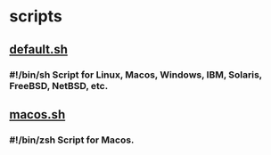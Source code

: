 # scripts
## [default.sh](default.sh)
### \#\!\/bin\/sh Script for Linux, Macos, Windows, IBM, Solaris, FreeBSD, NetBSD, etc.
## [macos.sh](macos.sh)
### \#\!\/bin\/zsh Script for Macos.
